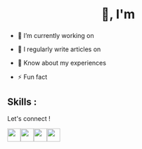 <h1 align="center"> 👋, I'm </h1>

<h3 align="center"></h3>

- 🔭 I’m currently working on []()

- 📝 I regularly write articles on []()

- 📄 Know about my experiences []()

- ⚡ Fun fact

<h2>Skills : </h2>

Let's connect !

<img className="social" src="https://cdn.jsdelivr.net/npm/simple-icons@3.0.1/icons/github.svg" alt="" height="30px" ><a href=""></a></img><img className="social" src="https://cdn.jsdelivr.net/npm/simple-icons@3.0.1/icons/linkedin.svg" alt="" height="30px"><a href=""></a></img><img className="social" src="https://cdn.jsdelivr.net/npm/simple-icons@v3/icons/twitter.svg" alt="" height="30px"><a href=""></a></img><img className="social" src="https://cdn.jsdelivr.net/npm/simple-icons@3.0.1/icons/instagram.svg" alt="" height="30px"><a href=""></a></img>
